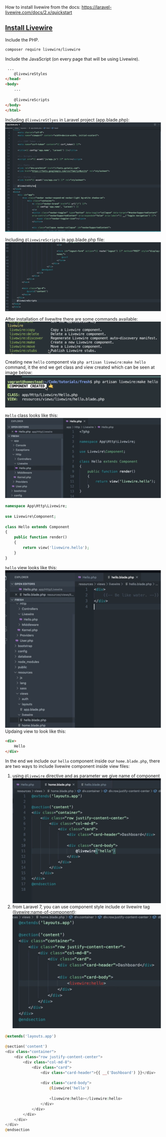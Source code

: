 How to install livewire from the docs: https://laravel-livewire.com/docs/2.x/quickstart

## [Install Livewire](https://laravel-livewire.com/docs/2.x/quickstart#install-livewire)

Include the PHP.

```bash
composer require livewire/livewire
```

Include the JavaScript (on every page that will be using Livewire).

```html
 ...
    @livewireStyles
</head>
<body>
    ...
 
    @livewireScripts
</body>
</html>
```

Including `@livewireStlyes` in Laravel project (app.blade.php):
![](./assets/Pasted%20image%2020221102143248.png)

Including `@livewireScripts` in app.blade.php file: 
![](./assets/Pasted%20image%2020221102143356.png)

After installation of livewitre there are some commands available:
![](./assets/Pasted%20image%2020221102143536.png)

Creating new `hello` component via `php artisan livewire:make hello` command, it the end we get class and view created which can be seen at image below:
![](./assets/Pasted%20image%2020221102143643.png)

`Hello` class looks like this:
![](./assets/Pasted%20image%2020221102143904.png)
```php
namespace App\Http\Livewire;

use Livewire\Component;

class Hello extends Component
{
    public function render()
    {
        return view('livewire.hello');
    }
}
```

`hello` view looks like this:
![](./assets/Pasted%20image%2020221102144123.png)
Updaing view to look like this:
```html
<div>
    Hello
</div>
```

In the end we include our `hello` component inside our `home.blade.php`, there are two ways to include livewire component inside view files: 
1. using `@livewire`  directive and as parameter we give name of component
![](./assets/Pasted%20image%2020221102144430.png)
2. from Laravel 7, you can use component style include or livewire tag (<livewire:name-of-component>):
![](./assets/Pasted%20image%2020221102144832.png)

```php
@extends('layouts.app')

@section('content')
<div class="container">
    <div class="row justify-content-center">
        <div class="col-md-8">
            <div class="card">
                <div class="card-header">{{ __('Dashboard') }}</div>

                <div class="card-body">
                    @livewire('hello')

	                <livewire:hello></livewire:hello>
                </div>
            </div>
        </div>
    </div>
</div>
@endsection
```